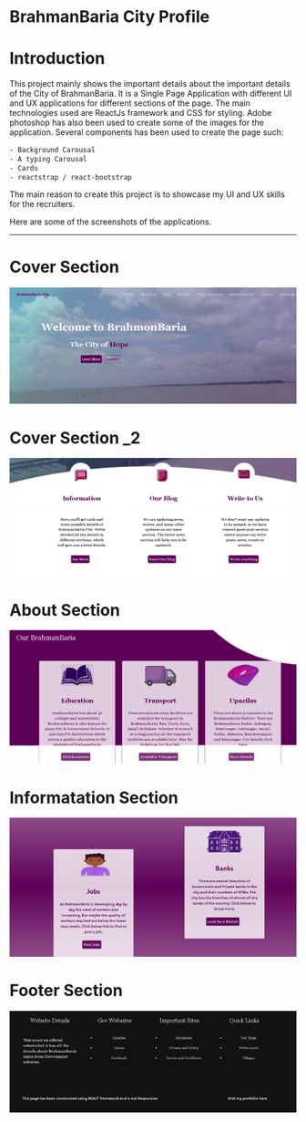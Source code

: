 # BrahmanBaria City Profile

# Introduction 
This project mainly shows the important details about the important details of the City of BrahmanBaria. It is a Single Page Application with different UI and UX applications for different sections of the page. The main technologies used are ReactJs framework and CSS for styling. Adobe photoshop has also been used to create some of the images for the application. Several components has been used to create the page such: 

    - Background Carousal
    - A typing Carousal
    - Cards
    - reactstrap / react-bootstrap

The main reason to create this project is to showcase my UI and UX skills for the recruiters. 

Here are some of the screenshots of the applications. 

- - - - 
# Cover Section
![picture alt](./public/CoverPage_SC.png)

# Cover Section _2
![picture alt](./public/BelowCover_SC.png)

# About Section
![picture alt](./public/Info_SC.png)

# Informatation Section 
![picture alt](./public/cards_SC.png)

# Footer Section 
![picture alt](./public/footer_SC.png)
